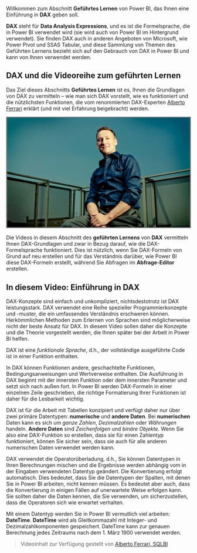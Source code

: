 Willkommen zum Abschnitt **Geführtes Lernen** von Power BI, das Ihnen eine Einführung in **DAX** geben soll.

**DAX** steht für **Data Analysis Expressions**, und es ist die Formelsprache, die in Power BI verwendet wird (sie wird auch von Power BI im Hintergrund verwendet). Sie finden DAX auch in anderen Angeboten von Microsoft, wie Power Pivot und SSAS Tabular, und diese Sammlung von Themen des Geführten Lernens bezieht sich auf den Gebrauch von DAX in Power BI und kann von Ihnen verwendet werden.

## <a name="dax-and-this-guided-learning-video-series"></a>DAX und die Videoreihe zum geführten Lernen
Das Ziel dieses Abschnitts **Geführtes Lernen** ist es, Ihnen die Grundlagen von DAX zu vermitteln – wie man sich DAX vorstellt, wie es funktioniert und die nützlichsten Funktionen, die vom renommierten DAX-Experten [Alberto Ferrari](http://www.sqlbi.com/learning-dax) erklärt (und mit viel Erfahrung beigebracht) werden.

![Por­t­rät von Alberto Ferrari](media/7-1-intro-to-dax/intro_dax_6_alberto_ferrari.png)

Die Videos in diesem Abschnitt des **geführten Lernens** von **DAX** vermitteln Ihnen DAX-Grundlagen und zwar in Bezug darauf, wie die DAX-Formelsprache funktioniert. Dies ist nützlich, wenn Sie DAX-Formeln von Grund auf neu erstellen und für das Verständnis darüber, wie Power BI diese DAX-Formeln erstellt, während Sie Abfragen im **Abfrage-Editor** erstellen.

## <a name="in-this-video---introduction-to-dax"></a>In diesem Video: Einführung in DAX
DAX-Konzepte sind einfach und unkompliziert, nichtsdestotrotz ist DAX leistungsstark. DAX verwendet eine Reihe spezieller Programmierkonzepte und -muster, die ein umfassendes Verständnis erschweren können. Herkömmlichen Methoden zum Erlernen von Sprachen sind möglicherweise nicht der beste Ansatz für DAX. In diesem Video sollen daher die Konzepte und die Theorie vorgestellt werden, die Ihnen später bei der Arbeit in Power BI helfen.

DAX ist eine *funktionale Sprache*, d.h., der vollständige ausgeführte Code ist in einer Funktion enthalten.

In DAX können Funktionen andere, geschachtelte Funktionen, Bedingungsanweisungen und Wertverweise enthalten. Die Ausführung in DAX beginnt mit der innersten Funktion oder dem innersten Parameter und setzt sich nach außen fort. In Power BI werden DAX-Formeln in einer einzelnen Zeile geschrieben, die richtige Formatierung Ihrer Funktionen ist daher für die Lesbarkeit wichtig.

DAX ist für die Arbeit mit Tabellen konzipiert und verfügt daher nur über zwei primäre Datentypen: **numerische** und **andere Daten**. Bei **numerischen** Daten kann es sich um *ganze Zahlen*, *Dezimalzahlen* oder *Währungen* handeln. **Andere Daten** sind *Zeichenfolgen* und *binäre Objekte*. Wenn Sie also eine DAX-Funktion so erstellen, dass sie für einen Zahlentyp funktioniert, können Sie sicher sein, dass sie auch für alle anderen numerischen Daten verwendet werden kann.

DAX verwendet die Operatorüberladung, d.h., Sie können Datentypen in Ihren Berechnungen mischen und die Ergebnisse werden abhängig vom in der Eingaben verwendeten Datentyp geändert. Die Konvertierung erfolgt automatisch. Dies bedeutet, dass Sie die Datentypen der Spalten, mit denen Sie in Power BI arbeiten, nicht kennen müssen. Es bedeutet aber auch, dass die Konvertierung in einigen Fällen auf unerwartete Weise erfolgen kann. Sie sollten daher die Daten kennen, die Sie verwenden, um sicherzustellen, dass die Operatoren sich wie erwartet verhalten.

Mit einem Datentyp werden Sie in Power BI vermutlich viel arbeiten: **DateTime**. **DateTime** wird als Gleitkommazahl mit Integer- und Dezimalzahlkomponenten gespeichert. DateTime kann zur genauen Berechnung jedes Zeitraums nach dem 1. März 1900 verwendet werden.

> Videoinhalt zur Verfügung gestellt von [Alberto Ferrari, SQLBI](http://www.sqlbi.com/learning-dax/?utm_source=powerbi&utm_medium=marketing&utm_campaign=after-summit)
> 
> 

